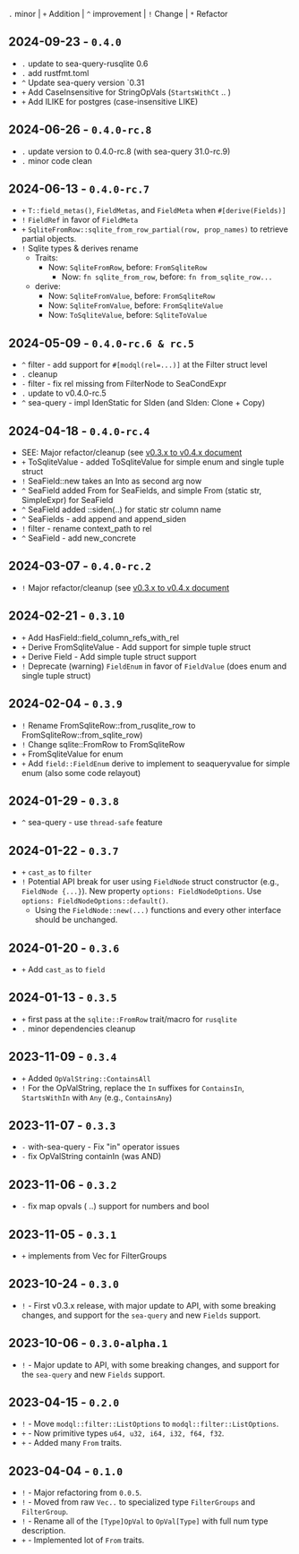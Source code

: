 
`.` minor | `+` Addition | `^` improvement | `!` Change | `*` Refactor

## 2024-09-23 - `0.4.0`

- `.` update to sea-query-rusqlite 0.6
- `.` add rustfmt.toml
- `^` Update sea-query version `0.31
- `+` Add CaseInsensitive for StringOpVals (`StartsWithCt` .. )
- `+` Add ILIKE for postgres (case-insensitive LIKE)

## 2024-06-26 - `0.4.0-rc.8`

- `.` update version to 0.4.0-rc.8 (with sea-query 31.0-rc.9)
- `.` minor code clean

## 2024-06-13 - `0.4.0-rc.7`

- `+` `T::field_metas()`, `FieldMetas`, and `FieldMeta`  when `#[derive(Fields)]`
- `!` `FieldRef` in favor of `FieldMeta`
- `+` `SqliteFromRow::sqlite_from_row_partial(row, prop_names)` to retrieve partial objects.
- `!` Sqlite types & derives rename
	- Traits:
		- Now: `SqliteFromRow`, before: `FromSqliteRow`
			- Now: `fn sqlite_from_row`, before: `fn from_sqlite_row...`
	- derive: 
		- Now: `SqliteFromValue`, before: `FromSqliteRow`
		- Now: `SqliteFromValue`, before: `FromSqliteValue`
		- Now: `ToSqliteValue`, before: `SqliteToValue`

## 2024-05-09 - `0.4.0-rc.6 & rc.5`

- `^` filter - add support for `#[modql(rel=...)]` at the Filter struct level
- `.` cleanup
- `-` filter - fix rel missing from FilterNode to SeaCondExpr
- `.` update to v0.4.0-rc.5
- `^` sea-query - impl IdenStatic for SIden (and SIden: Clone + Copy)

## 2024-04-18 - `0.4.0-rc.4` 

- SEE: Major refactor/cleanup (see [v0.3.x to v0.4.x document](MIGRATION-v03x-v04x.md)
- `+` ToSqliteValue - added ToSqliteValue for simple enum and single tuple struct
- `!` SeaField::new takes an Into<SimpleExpr> as second arg now
- `^` SeaField added From<SeaField> for SeaFields, and simple From (static str, SimpleExpr) for SeaField
- `^` SeaField added ::siden(..) for static str column name
- `^` SeaFields - add append and append_siden
- `!` filter - rename context_path to rel
- `^` SeaField - add new_concrete

## 2024-03-07 - `0.4.0-rc.2` 

- `!` Major refactor/cleanup (see [v0.3.x to v0.4.x document](MIGRATION-v03x-v04x.md)

## 2024-02-21 - `0.3.10`

- `+` Add HasField::field_column_refs_with_rel
- `+` Derive FromSqliteValue - Add support for simple tuple struct
- `+` Derive Field - Add simple tuple struct support
- `!` Deprecate (warning) `FieldEnum` in favor of `FieldValue` (does enum and single tuple struct)

## 2024-02-04 - `0.3.9`

- `!` Rename FromSqliteRow::from_rusqlite_row to FromSqliteRow::from_sqlite_row)
- `!` Change sqlite::FromRow to FromSqliteRow
- `+` FromSqliteValue for enum 
- `+` Add `field::FieldEnum` derive to implement to seaqueryvalue for simple enum (also some code relayout)

## 2024-01-29 - `0.3.8`

- `^` sea-query - use `thread-safe` feature

## 2024-01-22 - `0.3.7`

- `+` `cast_as` to `filter`
- `!` Potential API break for user using `FieldNode` struct constructor (e.g., `FieldNode {...}`). New property `options: FieldNodeOptions`. Use `options: FieldNodeOptions::default()`. 
	- Using the `FieldNode::new(...)` functions and every other interface should be unchanged. 

## 2024-01-20 - `0.3.6`

- `+` Add `cast_as` to `field`

## 2024-01-13 - `0.3.5`

- `+` first pass at the `sqlite::FromRow` trait/macro for `rusqlite`
- `.` minor dependencies cleanup

## 2023-11-09 - `0.3.4`

- `+` Added `OpValString::ContainsAll`
- `!` For the OpValString, replace the `In` suffixes for `ContainsIn`, `StartsWithIn` with `Any` (e.g., `ContainsAny`)

## 2023-11-07 - `0.3.3`

- `-` with-sea-query - Fix "in" operator issues
- `-` fix OpValString containIn (was AND)

## 2023-11-06 - `0.3.2`

- `-` fix map opvals ( ..) support for numbers and bool

## 2023-11-05 - `0.3.1`

- `+` implements from Vec<F> for FilterGroups

## 2023-10-24 - `0.3.0`

- `!` - First v0.3.x release, with major update to API, with some breaking changes, and support for the `sea-query` and new `Fields` support.

## 2023-10-06 - `0.3.0-alpha.1`

- `!` - Major update to API, with some breaking changes, and support for the `sea-query` and new `Fields` support.

## 2023-04-15 - `0.2.0`

- `!` - Move `modql::filter::ListOptions` to `modql::filter::ListOptions`.
- `+` - Now primitive types `u64, u32, i64, i32, f64, f32`.
- `+` - Added many `From` traits.

## 2023-04-04 - `0.1.0`

- `!` - Major refactoring from `0.0.5`. 
- `!` - Moved from raw `Vec..` to specialized type `FilterGroups` and `FilterGroup`.
- `!` - Rename all of the `[Type]OpVal` to `OpVal[Type]` with full num type description. 
- `+` - Implemented lot of `From` traits.